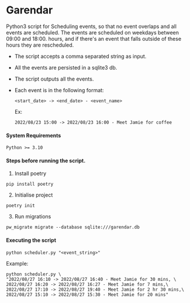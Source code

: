 # Garendar

Python3 script for Scheduling events, so that no event overlaps and all events are scheduled. The events are scheduled on weekdays between 09:00 and 18:00. hours, and if there's an event that falls outside of these hours they are rescheduled.
- The script accepts a comma separated string as input.
- All the events are persisted in a sqlite3 db.
- The script outputs all the events.
- Each event is in the following format:

  `<start_date> -> <end_date> - <event_name>`

  Ex:

  `2022/08/23 15:00 -> 2022/08/23 16:00 - Meet Jamie for coffee`

#### System Requirements
`Python >= 3.10`

#### Steps before running the script.
1. Install poetry 
```shell
pip install poetry
```
2. Initialise project
```shell
poetry init
```
3. Run migrations
```shell
pw_migrate migrate --database sqlite:///garendar.db
```


#### Executing the script
```shell
python scheduler.py "<event_string>"
```

Example:
```shell
python scheduler.py \
"2022/08/27 16:10 -> 2022/08/27 16:40 - Meet Jamie for 30 mins, \
2022/08/27 16:20 -> 2022/08/27 16:27 - Meet Jamie for 7 mins,\
2022/08/27 17:10 -> 2022/08/27 19:40 - Meet Jamie for 2 hr 30 mins,\
2022/08/27 15:10 -> 2022/08/27 15:30 - Meet Jamie for 20 mins"
```
